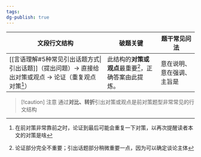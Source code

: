 ```yaml
---
tags: 
dg-publish: true
---
```


| 文段行文结构                                                      | 破题关键                       | 题干常见问法        |
| ----------------------------------------------------------- | -------------------------- | ------------- |
| [[言语理解#5种常见引出话题方式\|引出话题]]（提出问题）→ 直接给出对策或观点 → 论证（重复观点对策[^1]） | 此结构的**对策或观点**最重要[^2]，正确答案由此提炼。 | 意在说明、意在强调、主旨是 |

>[!caution] 注意
>通过**对比、转折**引出对策或观点是前对策题型非常常见的行文结构

[^1]: 在前对策非常靠前之时，论证到最后可能会重复一下对策，以再次提醒读者本文的对策是啥
[^2]: 论证部分完全不重要；引出话题部分稍微重要一点，因为可以确定谈论主体